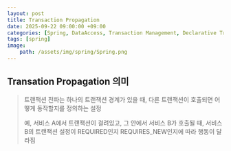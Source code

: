 ```yaml
---
layout: post
title: Transaction Propagation
date: 2025-09-22 09:00:00 +09:00
categories: [Spring, DataAccess, Transaction Management, Declarative Transaction Management]
tags: [spring]
image:
    path: /assets/img/spring/Spring.png
---
```


## Transation Propagation 의미

> 트랜잭션 전파는 하나의 트랜잭션 경계가 있을 때, 다른 트랜잭션이 호출되면 어떻게 동작할지를 정의하는 설정
>
> 예, 서비스 A에서 트랜잭션이 걸려있고, 그 안에서 서비스 B가 호출될 때, 서비스 B의 트랜잭션 설정이 REQUIRED인지 REQUIRES_NEW인지에 따라 행동이 달라짐

<br>